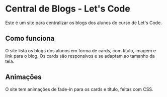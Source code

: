 # Central de Blogs - Let's Code

Este é um site para centralizar os blogs dos alunos do curso de Let's Code.

## Como funciona

O site lista os blogs dos alunos em forma de cards, com título, imagem e link para o blog. Os cards são responsivos e se adaptam ao tamanho da tela.

## Animações

O site tem animações de fade-in para os cards e título, feitas com CSS.


